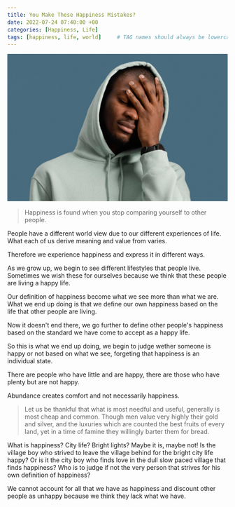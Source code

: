 ```yaml
---
title: You Make These Happiness Mistakes?
date: 2022-07-24 07:40:00 +00
categories: [Happiness, Life]
tags: [happiness, life, world]     # TAG names should always be lowercase
---
```

![each-happiness](/assets/img/each-happiness.jpg)

> Happiness is found when you stop comparing yourself to other people.

People have a different world view due to our different experiences of life. What each of us derive meaning and value from varies.

Therefore we experience happiness and express it in different ways.

As we grow up, we begin to see different lifestyles that people live. Sometimes we wish these for ourselves because we think that these people are living a happy life.

Our definition of happiness become what we see more than what we are. What we end up doing is that we define our own happiness based on the life that other people are living.

Now it doesn't end there, we go further to define other people's happiness based on the standard we have come to accept as a happy life.

So this is what we end up doing, we begin to judge wether someone is happy or not based on what we see, forgeting that happiness is an individual state.

There are people who have little and are happy, there are those who have plenty but are not happy.

Abundance creates comfort and not necessarily happiness.

> Let us be thankful that what is most needful and useful, generally is most cheap and common. Though men value very highly their gold and silver, and the luxuries which are counted the best fruits of every land, yet in a time of famine they willingly barter them for bread.



What is happiness? City life? Bright lights? Maybe it is, maybe not! Is the village boy who strived to leave the village behind for the bright city life happy? Or is it the city boy who finds love in the dull slow paced village that finds happiness? Who is to judge if not the very person that strives for his own definition of happiness?

We cannot account for all that we have as happiness and discount other people as unhappy because we think they lack what we have.

